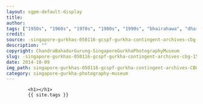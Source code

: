 ```yaml
---
layout: sgpm-default-display
title: 
author: 
tags: ["1950s", "1960s", "1970s", "1980s", "1990s", "bhairahawa", "dharan", "gurkhas", "kathmandu", "nepal", "pokhara", "singapore", "singapore gurkha archive", "singapore gurkha old photographs", "singapore gurkha photography museum", "singapore gurkhas"]
credit: 
source: -singapore-gurkhas-050116-gcspf-gurkha-contingent-archives-cbg-15
description: ""
copyright: ChandraBahadurGurung-SingaporeGurkhaPhotographyMuseum
slug: -singapore-gurkhas-050116-gcspf-gurkha-contingent-archives-cbg-15
date: 2014-10-09
img_path: singapore-gurkhas-050116-gcspf-gurkha-contingent-archives-CBG-15.jpg
category: singapore-gurkha-photography-museum
---
```

	 		

	 		<h1></h1>
	 		{{ site.tags }}
	 		

